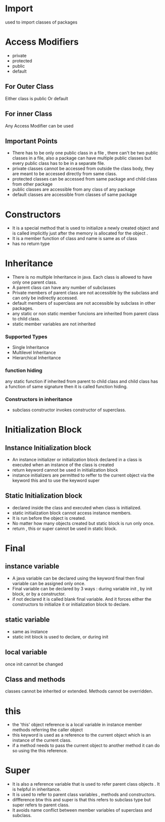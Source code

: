 # Import 
used to import classes of packages
# Access Modifiers
- private
- protected 
- public
- default

## For Outer Class 
Either class is public Or default
## For inner Class
Any Access Modifier can be used

## Important Points
- There has to be only one public class in a file , there can't be two public classes in a file, also a package can have multiple public classes but every public class has to be in a separate file.
- private classes cannot be accessed from outside the class body, they are meant to be accessed directly from same class.
- protected classes can be accessed from same package and child class from other package
- public classes are accessible from any class of any package
- default classes are accessible from classes of same package

# Constructors
- It is a special method that is used to initialize a newly created object and is called implicitly just after the memory is allocated for the object .
- It is a member function of class and name is same as of class
- has no return type
  
# Inheritance
- There is no multiple Inheritance in java. Each class is allowed to have only one parent class.
- A parent class can have any number of subclasses
- Private members of parent class are not accessible by the subclass and can only be indirectly accessed.
- default members of superclass are not accessible by subclass in other packages.
- any static or non static member funcions are inherited from parent class to child class.
- static member variables are not inherited

### Supported Types
- Single Inheritance
- Multilevel Inheritance
- Hierarchical Inheritance

### function hiding
any static function if inherited from parent to child class and child class has a function of same signature then it is called function hiding.

### Constructors in inheritance
- subclass constructor invokes constructor of superclass.

# Initialization Block
## Instance Initialization block
- An instance initializer or initialization block declared in a class is executed when an instance of the class is created
- return keyword cannot be used in initialization block
- instance initializers are permitted to reffer to the current object via the keyword this and to use the keyword super

## Static Initialization block
- declared inside the class and executed when class is initialized.
- static initialization block cannot access instance members.
- It is run before the object is created.
- No matter how many objects created but static block is run only once.
- return , this or super cannot be used in static block.
  
# Final
## instance variable
- A java variable can be declared using the keyword final then final variable can be assigned only once. 
- Final variable can be declared by 3 ways : during variable init , by init block, or by a constructor.
- if not declared it is called blank final variable. And it forces either the constructors to initialize it or initialization block to declare.
## static variable
- same as instance
- static init block is used to declare, or during init
## local variable
once init cannot be changed
## Class and methods
classes cannot be inherited or extended.
Methods cannot be overridden.

# this
- the 'this' object reference is a local variable in instance member methods referring the caller object
- this keyword is used as a reference to the current object which is an instance of the current class.
- if a method needs to pass the current object to another method it can do so using the this reference.

# Super
- It is also a reference variable that is used to refer parent class objects . It is helpful in inheritance.
- It is used to refer to parent class variables , methods and constructors.
- diffference btw this and super is that this refers to subclass type but super refers to parent class.
- It avoids name conflict between member variables of superclass and subclass.
